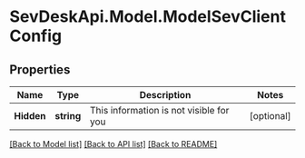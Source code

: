 # SevDeskApi.Model.ModelSevClientConfig
## Properties

Name | Type | Description | Notes
------------ | ------------- | ------------- | -------------
**Hidden** | **string** | This information is not visible for you | [optional] 

[[Back to Model list]](../README.md#documentation-for-models) [[Back to API list]](../README.md#documentation-for-api-endpoints) [[Back to README]](../README.md)

